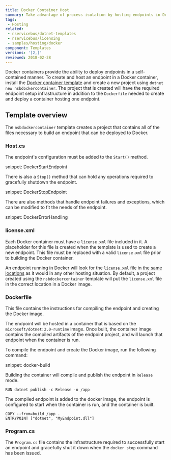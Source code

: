 ```yaml
---
title: Docker Container Host
summary: Take advantage of process isolation by hosting endpoints in Docker containers
tags:
 - Hosting
related:
 - nservicebus/dotnet-templates
 - nservicebus/licensing
 - samples/hosting/docker
component: Templates
versions: '[2,]'
reviewed: 2018-02-28
---
```


Docker containers provide the ability to deploy endpoints in a self-contained manner. To create and host an endpoint in a Docker container, install the [Docker container template](/nservicebus/dotnet-templates.md#nservicebus-docker-container) and create a new project using `dotnet new nsbdockercontainer`. The project that is created will have the required endpoint setup infrastructure in addition to the `Dockerfile` needed to create and deploy a container hosting one endpoint.


## Template overview

The `nsbdockercontainer` template creates a project that contains all of the files necessary to build an endpoint that can be deployed to Docker.


### Host.cs

The endpoint's configuration must be added to the `Start()` method. 

snippet: DockerStartEndpoint

There is also a `Stop()` method that can hold any operations required to gracefully shutdown the endpoint.

snippet: DockerStopEndpoint

There are also methods that handle endpoint failures and exceptions, which can be modified to fit the needs of the endpoint.

snippet: DockerErrorHandling


### license.xml

Each Docker container must have a `license.xml` file included in it. A placeholder for this file is created when the template is used to create a new endpoint. This file must be replaced with a valid `license.xml` file prior to building the Docker container.

An endpoint running in Docker will look for the `license.xml` file in [the same locations](/nservicebus/licensing/#license-management) as it would in any other hosting situation. By default, a project created using the `nsbdockercontainer` template will put the `license.xml` file in the correct location in a Docker image.


### Dockerfile

This file contains the instructions for compiling the endpoint and creating the Docker image.

The endpoint will be hosted in a container that is based on the `microsoft/dotnet:2.0-runtime` image. Once built, the container image contains the compiled artifacts of the endpoint project, and will launch that endpoint when the container is run.

To compile the endpoint and create the Docker image, run the following command:

snippet: docker-build

Building the container will compile and publish the endpoint in `Release` mode.

```
RUN dotnet publish -c Release -o /app
```

The compiled endpoint is added to the docker image, the endpoint is configured to start when the container is run, and the container is built.

```
COPY --from=build /app .
ENTRYPOINT ["dotnet", "MyEndpoint.dll"]
```


### Program.cs

The `Program.cs` file contains the infrastructure required to successfully start an endpoint and gracefully shut it down when the `docker stop` command has been issued.

